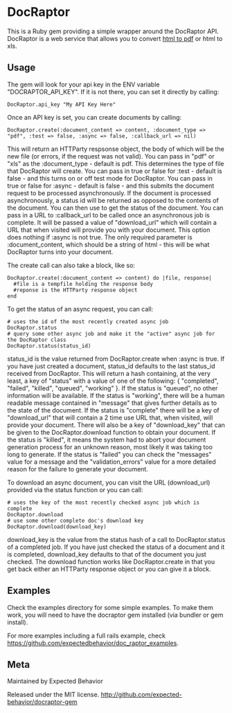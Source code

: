 DocRaptor
==========

This is a Ruby gem providing a simple wrapper around the DocRaptor API. DocRaptor is a web service that allows you to convert [html to pdf](http://docraptor.com) or html to xls. 


## Usage ######################################################################

The gem will look for your api key in the ENV variable "DOCRAPTOR_API_KEY".  If it is 
not there, you can set it directly by calling:

    DocRaptor.api_key "My API Key Here"

Once an API key is set, you can create documents by calling:

    DocRaptor.create(:document_content => content, :document_type => "pdf", :test => false, :async => false, :callback_url => nil)

This will return an HTTParty respsonse object, the body of which will be the new file 
(or errors, if the request was not valid).  You can pass in "pdf" or "xls" as the
:document_type - default is pdf.  This determines the type of file that DocRaptor will create.
You can pass in true or false for :test - default is false - and this turns on or off
test mode for DocRaptor.  You can pass in true or false for :async - default is false - and 
this submits the document request to be processed asynchronously. If the document is processed 
asynchronously, a status id will be returned as opposed to the contents of the document. You can 
then use <METHOD NAME> to get the status of the document. You can pass in a URL to :callback_url 
to be called once an asynchronous job is complete.  It will be passed a value of "download_url" 
which will contain a URL that when visited will provide you with your document.  This option 
does nothing if :async is not true.  The only required parameter is :document_content, which 
should be a string of html - this will be what DocRaptor turns into your document.

The create call can also take a block, like so:

    DocRaptor.create(:document_content => content) do |file, response|
      #file is a tempfile holding the response body
      #reponse is the HTTParty response object
    end 

To get the status of an async request, you can call:
  
    # uses the id of the most recently created async job
    DocRaptor.status
    # query some other async job and make it the "active" async job for the DocRaptor class
    DocRaptor.status(status_id)

status_id is the value returned from DocRaptor.create when :async is true.  If you have 
just created a document, status_id defaults to the last status_id received from DocRaptor.
This will return a hash containing, at the very least, a key of "status" with a value of 
one of the following: { "completed", "failed", "killed", "queued", "working" }.  If the 
status is "queued", no other information will be available.  If the status is "working", 
there will be a human readable message contained in "message" that gives further details 
as to the state of the document.  If the status is "complete" there will be a key of 
"download_url" that will contain a 2 time use URL that, when visited, will provide your 
document.  There will also be a key of "download_key" that can be given to the 
DocRaptor.download function to obtain your document.  If the status is "killed", it means 
the system had to abort your document generation process for an unknown reason, most 
likely it was taking too long to generate.  If the status is "failed" you can check the 
"messages" value for a message and the "validation_errors" value for a more detailed reason 
for the failure to generate your document.

To download an async document, you can visit the URL (download_url) provided via the status 
function or you can call:

    # uses the key of the most recently checked async job which is complete
    DocRaptor.download
    # use some other complete doc's download key
    DocRaptor.download(download_key)


download_key is the value from the status hash of a call to DocRaptor.status of a 
completed job.  If you have just checked the status of a document and it is completed, 
download_key defaults to that of the document you just checked.  The download function 
works like DocRaptor.create in that you get back either an HTTParty response object or 
you can give it a block.

## Examples ###################################################################
Check the examples directory for some simple examples. To make them work, you will need to have the docraptor gem installed (via bundler or gem install).

For more examples including a full rails example, check https://github.com/expectedbehavior/doc_raptor_examples.

## Meta #######################################################################

Maintained by Expected Behavior

Released under the MIT license. http://github.com/expected-behavior/docraptor-gem
